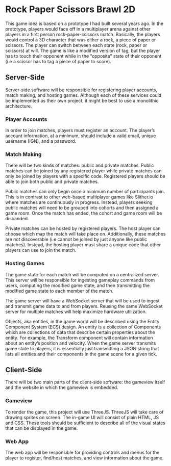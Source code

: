 # Rock Paper Scissors Brawl 2D

This game idea is based on a prototype I had built several years ago. In the prototype, players would face off in a multiplayer arena against other players in a first person rock-paper-scissors match. Basically, the players would control a 3D character that was either a rock, a piece of paper or scissors. The player can switch between each state (rock, paper or scissors) at will. The game is like a modified version of tag, but the player has to touch their opponent while in the “opposite” state of their opponent (i.e a scissor has to tag a piece of paper to score).

## Server-Side

Server-side software will be responsible for registering player accounts, match making, and hosting games. Although each of these services could be implemented as their own project, it might be best to use a monolithic architecture. 

### Player Accounts

In order to join matches, players must register an account. The player’s account information, at a minimum, should include a valid email, unique username (IGN), and a password. 

### Match Making

There will be two kinds of matches: public and private matches. Public matches can be joined by any registered player while private matches can only be joined by players with a specific code. Registered players should be able to join both public and private matches. 

Public matches can only begin once a minimum number of participants join. This is in contrast to other web-based multiplayer games like Slither.io where matches are continuously in progress. Instead, players seeking public matches will need to be grouped into cohorts and then assigned a game room. Once the match has ended, the cohort and game room will be disbanded.

Private matches can be hosted by registered players. The host player can choose which map the match will take place on. Additionally, these matches are not discoverable (i.e cannot be joined by just anyone like public matches). Instead, the hosting player must share a unique code that other players can use to join the match.

### Hosting Games

The game state for each match will be computed on a centralized server. This server will be responsible for ingesting gameplay commands from users, computing the modified game state, and then transmitting the modified game state to each member of the match.

The game server will have a WebSocket server that will be used to ingest and transmit game data to and from players. Reusing the same WebSocket server for multiple matches will help maximize hardware utilization.

Objects, aka entities, in the game world will be described using the Entity Component System (ECS) design. An entity is a collection of Components which are collections of data that describe certain properties about the entity. For example, the Transform component will contain information about an entity’s position and velocity. When the game server transmits game state to players, it is essentially just transmitting a JSON string that lists all entities and their components in the game scene for a given tick.

## Client-Side
There will be two main parts of the client-side software: the gameview itself and the website in which the gameview is embedded.

### Gameview

To render the game, this project will use ThreeJS. ThreeJS will take care of drawing sprites on screen. The in-game UI will consist of plain HTML, JS and CSS. These tools should be sufficient to describe all of the visual states that can be displayed in the game.

### Web App

The web app will be responsible for providing controls and menus for the player to register, find/host matches, and view information about the game.

